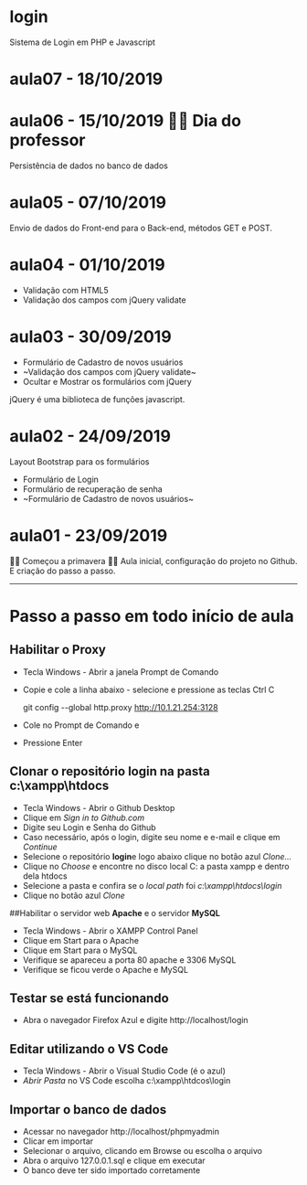 # login
Sistema de Login em PHP e Javascript

# aula07 - 18/10/2019

# aula06 - 15/10/2019 👨‍🏫 Dia do professor
Persistência de dados no banco de dados

# aula05 - 07/10/2019
Envio de dados do Front-end para o Back-end,
métodos GET e POST.

# aula04 - 01/10/2019
- Validação com HTML5
- Validação dos campos com jQuery validate

# aula03 - 30/09/2019
- Formulário de Cadastro de novos usuários
- ~Validação dos campos com jQuery validate~
- Ocultar e Mostrar os formulários com jQuery

jQuery é uma biblioteca de funções javascript.

# aula02 - 24/09/2019
Layout Bootstrap para os formulários
- Formulário de Login
- Formulário de recuperação de senha
- ~Formulário de Cadastro de novos usuários~

# aula01 - 23/09/2019   
🌺🍀 Começou a primavera 🌻🌷 
Aula inicial, configuração do projeto no Github.
E criação do passo a passo.

---
# Passo a passo em todo início de aula

## Habilitar o Proxy
- Tecla Windows - Abrir a janela Prompt de Comando
- Copie e cole a linha abaixo - selecione e pressione as teclas Ctrl C

  git config --global http.proxy http://10.1.21.254:3128  

- Cole no Prompt de Comando e
- Pressione Enter

## Clonar o repositório **login** na pasta **c:\xampp\htdocs**
- Tecla Windows - Abrir o Github Desktop
- Clique em *Sign in to Github.com*
- Digite seu Login e Senha do Github
- Caso necessário, após o login, digite seu nome e e-mail e clique em *Continue*
- Selecione o repositório **login**e logo abaixo clique no botão azul *Clone...*
- Clique no *Choose* e encontre no disco local C: a pasta xampp e dentro dela htdocs
- Selecione a pasta e confira se o *local path* foi *c:\xampp\htdocs\login*
- Clique no botão azul *Clone*

##Habilitar o servidor web **Apache** e o servidor **MySQL**
- Tecla Windows - Abrir o XAMPP Control Panel
- Clique em Start para o Apache
- Clique em Start para o MySQL
- Verifique se apareceu a porta 80 apache e 3306 MySQL
- Verifique se ficou verde o Apache e MySQL

## Testar se está funcionando
- Abra o navegador Firefox Azul e digite http://localhost/login

## Editar utilizando o VS Code
- Tecla Windows - Abrir o Visual Studio Code (é o azul)
- *Abrir Pasta* no VS Code escolha c:\xampp\htdcos\login

## Importar o banco de dados
- Acessar no navegador http://localhost/phpmyadmin
- Clicar em importar
- Selecionar o arquivo, clicando em Browse ou escolha o arquivo
- Abra o arquivo 127.0.0.1.sql e clique em executar
- O banco deve ter sido importado corretamente